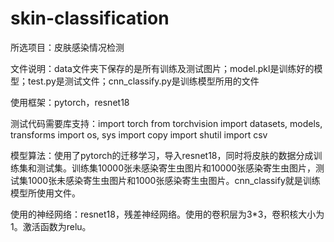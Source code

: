 # skin-classification
所选项目：皮肤感染情况检测

文件说明：data文件夹下保存的是所有训练及测试图片；model.pkl是训练好的模型；test.py是测试文件；cnn_classify.py是训练模型所用的文件

使用框架：pytorch，resnet18

测试代码需要库支持：import torch
from torchvision import datasets, models, transforms
import os, sys
import copy
import shutil
import csv

模型算法：使用了pytorch的迁移学习，导入resnet18，同时将皮肤的数据分成训练集和测试集。训练集10000张未感染寄生虫图片和10000张感染寄生虫图片，测试集1000张未感染寄生虫图片和1000张感染寄生虫图片。cnn_classify就是训练模型所使用文件。

使用的神经网络：resnet18，残差神经网络。使用的卷积层为3*3，卷积核大小为1。激活函数为relu。
